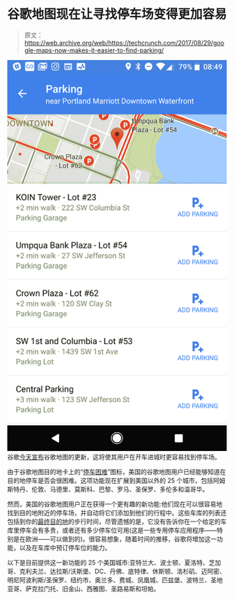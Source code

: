 # 谷歌地图现在让寻找停车场变得更加容易

> 原文：<https://web.archive.org/web/https://techcrunch.com/2017/08/29/google-maps-now-makes-it-easier-to-find-parking/>

[![](img/ecfebc3f0ab0d8e9bc07fb1682671263.png)](https://web.archive.org/web/20230205181048/https://techcrunch.com/wp-content/uploads/2017/08/screenshot_20170829-084941.png) 谷歌[今天宣布](https://web.archive.org/web/20230205181048/https://www.blog.google/products/maps/put-it-park-new-features-google-maps/)谷歌地图的更新，这将使其用户在开车进城时更容易找到停车场。

由于谷歌地图目的地卡上的“[停车困难](https://web.archive.org/web/20230205181048/https://www.blog.google/products/maps/know-you-go-parking-difficulty-google-maps/)”图标，美国的谷歌地图用户已经能够知道在目的地停车是否会很困难。这项功能现在扩展到美国以外的 25 个城市，包括阿姆斯特丹、伦敦、马德里、莫斯科、巴黎、罗马、圣保罗、多伦多和温哥华。

然而，美国的谷歌地图用户正在获得一个更有趣的新功能:他们现在可以很容易地找到目的地附近的停车场，并自动将它们添加到他们的行程中。这些车库的列表还包括到你的[最终目的地](https://web.archive.org/web/20230205181048/http://www.gstatic.com/tv/thumb/movieposters/25022/p25022_p_v8_aa.jpg)的步行时间，尽管遗憾的是，它没有告诉你在一个给定的车库里停车会有多贵，或者还有多少停车位可用(这是一些专用停车应用程序——特别是在欧洲——可以做到的)。很容易想象，随着时间的推移，谷歌将增加这一功能，以及在车库中预订停车位的能力。

以下是目前提供这一新功能的 25 个美国城市:亚特兰大、波士顿、夏洛特、芝加哥、克利夫兰、达拉斯/沃斯堡、DC、丹佛、底特律、休斯顿、洛杉矶、迈阿密、明尼阿波利斯/圣保罗、纽约市、奥兰多、费城、凤凰城、匹兹堡、波特兰、圣地亚哥、萨克拉门托、旧金山、西雅图、圣路易斯和坦帕。